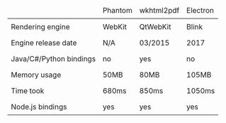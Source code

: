 

<table id="compare">
   <style scoped>
   td {
       padding: 0.5em;
   }

    thead {
        font-size: 150%;
    }
   </style>
   <thead>
         <tr>
            <td></td>
            <td>Phantom</td>
            <td>wkhtml2pdf</td>
            <td>Electron</td>
         </tr>
   </thead>
   <tbody>
        <tr>
           <td>Rendering engine</td>
           <td>WebKit</td>
           <td>QtWebKit</td>
           <td>Blink</td>
        </tr>
      <tr>
         <td>Engine release date</td>
         <td>N/A</td>
         <td>03/2015</td>
         <td>2017</td>
      </tr>
      <tr>
         <td>Java/C#/Python bindings</td>
         <td>no</td>
         <td>yes</td>
         <td>no</td>
      </tr>
      <tr>
         <td>Memory usage</td>
         <td>50MB</td>
         <td>80MB</td>
         <td>105MB</td>
      </tr>
      <tr>
         <td>Time took</td>
         <td>680ms</td>
         <td>850ms</td>
         <td>1050ms</td>
      </tr>
      <tr>
         <td>Node.js bindings</td>
         <td>yes</td>
         <td>yes</td>
         <td>yes</td>
      </tr>
   </tbody>
</table>

